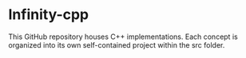 # Infinity-cpp
This GitHub repository houses C++ implementations. Each concept is organized into its own self-contained project within the src folder.
